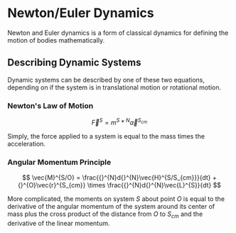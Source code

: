 # Newton/Euler Dynamics

Newton and Euler dynamics is a form of classical dynamics for defining the motion of bodies mathematically.

## Describing Dynamic Systems

Dynamic systems can be described by one of these two equations, depending on if the system is in translational motion or rotational motion.

### Newton's Law of Motion

$$
\vec{F}^{S} = m^{S} \ast {}^{N}\vec{a}^{S_{cm}}
$$

Simply, the force applied to a system is equal to the mass times the acceleration.

### Angular Momentum Principle

$$
\vec{M}^{S/O} = \frac{{}^{N}d{}^{N}\vec{H}^{S/S_{cm}}}{dt} + {}^{O}\vec{r}^{S_{cm}} \times \frac{{}^{N}d{}^{N}\vec{L}^{S}}{dt}
$$

More complicated, the moments on system $S$ about point $O$ is equal to the derivative of the angular momentum of the system around its center of mass plus the cross product of the distance from $O$ to $S_{cm}$ and the derivative of the linear momentum.

